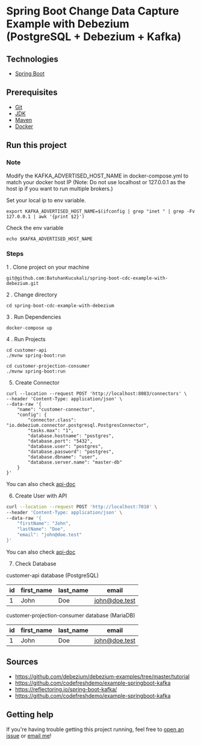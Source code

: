 # Spring Boot Change Data Capture Example with Debezium (PostgreSQL + Debezium + Kafka)

## Technologies

* [Spring Boot](https://spring.io/)

## Prerequisites

* [Git](https://git-scm.com/book/en/v2/Getting-Started-Installing-Git)
* [JDK](https://openjdk.java.net/)
* [Maven](https://maven.apache.org/)
* [Docker](https://www.docker.com/)

## Run this project

### Note

Modify the KAFKA_ADVERTISED_HOST_NAME in docker-compose.yml to match your docker host IP (Note: Do not use localhost or
127.0.0.1 as the host ip if you want to run multiple brokers.)

Set your local ip to env variable.

```shell
export KAFKA_ADVERTISED_HOST_NAME=$(ifconfig | grep "inet " | grep -Fv 127.0.0.1 | awk '{print $2}')
```

Check the env variable

```shell
echo $KAFKA_ADVERTISED_HOST_NAME
```

### Steps

1 . Clone project on your machine

```shell
git@github.com:BatuhanKucukali/spring-boot-cdc-example-with-debezium.git
```

2 . Change directory

```shell
cd spring-boot-cdc-example-with-debezium
```

3 . Run Dependencies

```shell
docker-compose up
```

4 . Run Projects

```shell
cd customer-api
./mvnw spring-boot:run

cd customer-projection-consumer
./mvnw spring-boot:run
```

5. Create Connector

````shell
curl --location --request POST 'http://localhost:8083/connectors' \
--header 'Content-Type: application/json' \
--data-raw '{
    "name": "customer-connector",
    "config": {
        "connector.class": "io.debezium.connector.postgresql.PostgresConnector",
        "tasks.max": "1",
        "database.hostname": "postgres",
        "database.port": "5432",
        "database.user": "postgres",
        "database.password": "postgres",
        "database.dbname": "user",
        "database.server.name": "master-db"
    }
}'
````

You can also check [api-doc](debezium-rest-doc.http)

6. Create User with API

```bash
curl --location --request POST 'http://localhost:7010' \
--header 'Content-Type: application/json' \
--data-raw '{
    "firstName": "John",
    "lastName": "Doe",
    "email": "john@doe.test"
}'
```

You can also check [api-doc](customer-api-rest-doc.http)

7. Check Database

customer-api database (PostgreSQL)

| id          | first_name  | last_name   | email           |
| ----------- | ----------- | ----------- | --------------- |
| 1           | John        | Doe         | john@doe.test   |

customer-projection-consumer database (MariaDB)

| id          | first_name  | last_name   | email           |
| ----------- | ----------- | ----------- | --------------- |
| 1           | John        | Doe         | john@doe.test   |

## Sources

* https://github.com/debezium/debezium-examples/tree/master/tutorial
* https://github.com/codefreshdemo/example-springboot-kafka
* https://reflectoring.io/spring-boot-kafka/
* https://github.com/codefreshdemo/example-springboot-kafka

## Getting help

If you're having trouble getting this project running, feel free
to [open an issue](https://github.com/BatuhanKucukali/spring-boot-cdc-example-with-debezium/issues/new)
or [email me](mailto:mail@batuhankucukali.com)!